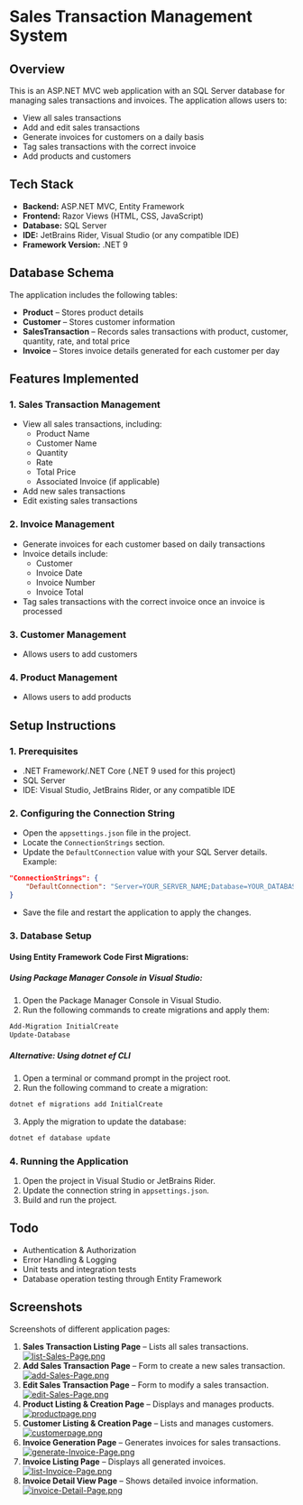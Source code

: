 # Sales Transaction Management System

## Overview

This is an ASP.NET MVC web application with an SQL Server database for managing sales transactions and invoices. The application allows users to:

- View all sales transactions
- Add and edit sales transactions
- Generate invoices for customers on a daily basis
- Tag sales transactions with the correct invoice
- Add products and customers

## Tech Stack

- **Backend:** ASP.NET MVC, Entity Framework
- **Frontend:** Razor Views (HTML, CSS, JavaScript)
- **Database:** SQL Server
- **IDE:** JetBrains Rider, Visual Studio (or any compatible IDE)
- **Framework Version:** .NET 9

## Database Schema

The application includes the following tables:

- **Product** – Stores product details
- **Customer** – Stores customer information
- **SalesTransaction** – Records sales transactions with product, customer, quantity, rate, and total price
- **Invoice** – Stores invoice details generated for each customer per day

## Features Implemented

### 1. Sales Transaction Management
- View all sales transactions, including:
    - Product Name
    - Customer Name
    - Quantity
    - Rate
    - Total Price
    - Associated Invoice (if applicable)
- Add new sales transactions
- Edit existing sales transactions

### 2. Invoice Management
- Generate invoices for each customer based on daily transactions
- Invoice details include:
    - Customer
    - Invoice Date
    - Invoice Number
    - Invoice Total
- Tag sales transactions with the correct invoice once an invoice is processed

### 3. Customer Management
- Allows users to add customers

### 4. Product Management
- Allows users to add products

## Setup Instructions

### 1. Prerequisites
- .NET Framework/.NET Core (.NET 9 used for this project)
- SQL Server
- IDE: Visual Studio, JetBrains Rider, or any compatible IDE

### 2. Configuring the Connection String
- Open the `appsettings.json` file in the project.
- Locate the `ConnectionStrings` section.
- Update the `DefaultConnection` value with your SQL Server details. Example:

```json
"ConnectionStrings": {
    "DefaultConnection": "Server=YOUR_SERVER_NAME;Database=YOUR_DATABASE_NAME;User Id=YOUR_USERNAME;Password=YOUR_PASSWORD;"
}
```

- Save the file and restart the application to apply the changes.

### 3. Database Setup
#### Using Entity Framework Code First Migrations:
##### Using Package Manager Console in Visual Studio:
1. Open the Package Manager Console in Visual Studio.
2. Run the following commands to create migrations and apply them:

```powershell
Add-Migration InitialCreate
Update-Database
```

##### Alternative: Using dotnet ef CLI
1. Open a terminal or command prompt in the project root.
2. Run the following command to create a migration:

```sh
dotnet ef migrations add InitialCreate
```

3. Apply the migration to update the database:

```sh
dotnet ef database update
```

### 4. Running the Application
1. Open the project in Visual Studio or JetBrains Rider.
2. Update the connection string in `appsettings.json`.
3. Build and run the project.

## Todo
- Authentication & Authorization
- Error Handling & Logging
- Unit tests and integration tests
- Database operation testing through Entity Framework

## Screenshots

Screenshots of different application pages:

1. **Sales Transaction Listing Page** – Lists all sales transactions.
   [![list-Sales-Page.png](https://i.postimg.cc/k5JjC1n3/list-Sales-Page.png)](https://postimg.cc/w1r5cky0)
2. **Add Sales Transaction Page** – Form to create a new sales transaction.
[![add-Sales-Page.png](https://i.postimg.cc/23N1dW1r/add-Sales-Page.png)](https://postimg.cc/dZnQwLRx)
3. **Edit Sales Transaction Page** – Form to modify a sales transaction.
   [![edit-Sales-Page.png](https://i.postimg.cc/2jMXW7xh/edit-Sales-Page.png)](https://postimg.cc/vD7zF9kZ)
4. **Product Listing & Creation Page** – Displays and manages products.
   [![productpage.png](https://i.postimg.cc/T3qkZMvJ/productpage.png)](https://postimg.cc/LJ5B1WXJ)
5. **Customer Listing & Creation Page** – Lists and manages customers.
   [![customerpage.png](https://i.postimg.cc/vTV16hH0/customerpage.png)](https://postimg.cc/9wcX6G99)
6. **Invoice Generation Page** – Generates invoices for sales transactions.
   [![generate-Invoice-Page.png](https://i.postimg.cc/XNpzXz9n/generate-Invoice-Page.png)](https://postimg.cc/JtCq2KTF)
7. **Invoice Listing Page** – Displays all generated invoices.
   [![list-Invoice-Page.png](https://i.postimg.cc/4xTLL4q3/list-Invoice-Page.png)](https://postimg.cc/2V273Yzp)
8. **Invoice Detail View Page** – Shows detailed invoice information.
   [![invoice-Detail-Page.png](https://i.postimg.cc/L6PQ3gy7/invoice-Detail-Page.png)](https://postimg.cc/mtbSbkWN)

